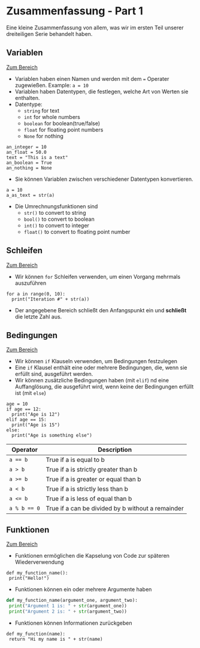 # Zusammenfassung - Part 1

Eine kleine Zusammenfassung von allem, was wir im ersten Teil unserer dreiteiligen Serie behandelt haben.

## Variablen
[Zum Bereich](variables.md)
* Variablen haben einen Namen und werden mit dem `=` Operater zugewießen. Example: `a = 10`
* Variablen haben Datentypen, die festlegen, welche Art von Werten sie enthalten.
* Datentype:
  * `string` for text
  * `int` for whole numbers
  * `boolean` for boolean(true/false)
  * `float` for floating point numbers
  * `None` for nothing

```python3
an_integer = 10
an_float = 50.0
text = "This is a text"
an_boolean = True
an_nothing = None
```

* Sie können Variablen zwischen verschiedener Datentypen konvertieren.

```python3
a = 10
a_as_text = str(a)
```
* Die Umrechnungsfunktionen sind
  * `str()` to convert to string
  * `bool()` to convert to boolean
  * `int()` to convert to integer
  * `float()` to convert to floating point number

## Schleifen
[Zum Bereich](loops.md)
* Wir können `for` Schleifen verwenden, um einen Vorgang mehrmals auszuführen

```python3
for a in range(0, 10):
  print("Iteration #" + str(a))
```
* Der angegebene Bereich schließt den Anfangspunkt ein und **schließt** die letzte Zahl aus.

## Bedingungen 
[Zum Bereich](loops.md)
* Wir können `if` Klauseln verwenden, um Bedingungen festzulegen
* Eine `if` Klausel enthält eine oder mehrere Bedingungen, die, wenn sie erfüllt sind, ausgeführt werden.
* Wir können zusätzliche Bedingungen haben (mit `elif`) nd eine Auffanglösung, die ausgeführt wird, wenn keine der Bedingungen erfüllt ist (mit `else`)

```python3
age = 10
if age == 12:
  print("Age is 12")
elif age == 15:
  print("Age is 15")
else:
  print("Age is something else")
```

| **Operator**  | **Description**                                   |
|---------------|---------------------------------------------------|
| `a == b`      | True if a is equal to b                           |
| `a > b`       | True if a is strictly greater than b              |
| `a >= b`      | True if a is greater or equal than b              |
| `a < b`       | True if a is strictly less than b                 |
| `a <= b`      | True if a is less of equal than b                 |
| `a % b == 0`  | True if a can be divided by b without a remainder |

## Funktionen
[Zum Bereich](functions.md)
* Funktionen ermöglichen die Kapselung von Code zur späteren Wiederverwendung

```python3
def my_function_name():
 print("Hello!")
```
 
 * Funktionen können ein oder mehrere Argumente haben
 
 ```python 3
 def my_function_name(argument_one, argument_two):
  print("Argument 1 is: " + str(argument_one))
  print("Argument 2 is: " + str(argument_two))  
```

* Funktionen können Informationen zurückgeben

```python3
def my_function(name):
 return "Hi my name is " + str(name)
```
